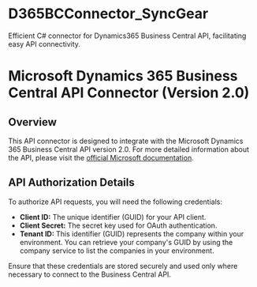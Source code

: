 # D365BCConnector_SyncGear

Efficient C# connector for Dynamics365 Business Central API, facilitating easy API connectivity. 

# Microsoft Dynamics 365 Business Central API Connector (Version 2.0)

## Overview

This API connector is designed to integrate with the Microsoft Dynamics 365 Business Central API version 2.0. For more detailed information about the API, please visit the [official Microsoft documentation](https://learn.microsoft.com/en-us/dynamics365/business-central/dev-itpro/api-reference/v2.0/).

## API Authorization Details

To authorize API requests, you will need the following credentials:

- **Client ID:** The unique identifier (GUID) for your API client.
- **Client Secret:** The secret key used for OAuth authentication.
- **Tenant ID:** This identifier (GUID) represents the company within your environment. You can retrieve your company's GUID by using the company service to list the companies in your environment.

Ensure that these credentials are stored securely and used only where necessary to connect to the Business Central API.
